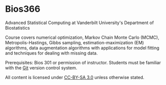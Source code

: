 Bios366
=======

Advanced Statistical Computing at Vanderbilt University's Department of Biostatistics

Course covers numerical optimization, Markov Chain Monte Carlo (MCMC), Metropolis-Hastings, Gibbs sampling, estimation-maximization (EM) algorithms, data augmentation algorithms with applications for model fitting and techniques for dealing with missing data.

Prerequisites: Bios 301 or permission of instructor. Students must be familiar with the [Git](http://git-scm.com) version control system.

All content is licensed under [CC-BY-SA 3.0](http://creativecommons.org/licenses/by-sa/3.0/) unless otherwise stated.
